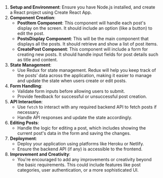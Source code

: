 1. **Setup and Environment**: Ensure you have Node.js installed, and create a React project using Create React App.
2. **Component Creation**:
    - **PostItem Component**: This component will handle each post's display on the screen. It should include an option (like a button) to edit the post.
    - **PostsDisplay Component**: This will be the main component that displays all the posts. It should retrieve and show a list of post items.
    - **CreatePost Component**: This component will include a form for creating new posts. It should handle input fields for post details such as title and content.
3. **State Management**:
    - Use Redux for state management. Redux will help you keep track of the posts’ data across the application, making it easier to manage and update the state when users create or edit posts.
4. **Form Handling**:
    - Validate form inputs before allowing users to submit.
    - Provide feedback for successful or unsuccessful post creation.
5. **API Interaction**:
    - Use `fetch` to interact with any required backend API to fetch posts if necessary.
    - Handle API responses and update the state accordingly.
6. **Editing Posts**:
    - Handle the logic for editing a post, which includes showing the current post's data in the form and saving the changes.
7. **Deployment**:
    - Deploy your application using platforms like Heroku or Netlify.
    - Ensure the backend API (if any) is accessible to the frontend.
8. **Improvement and Creativity**:
    - You're encouraged to add any improvements or creativity beyond the basic requirements. This could include features like post categories, user authentication, or a more sophisticated UI.




